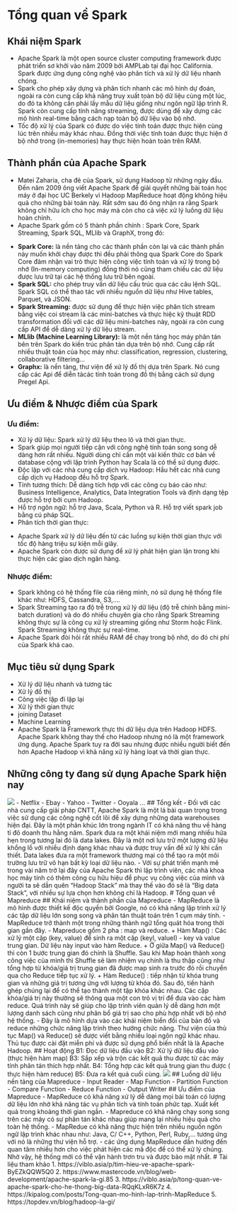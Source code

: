 # Tổng quan về Spark
## Khái niệm Spark
 - Apache Spark là một open source cluster computing framework được phát triển sơ khởi vào năm 2009 bởi AMPLab tại đại học California. Spark được ứng dụng công nghệ vào phân tích và xử lý dữ liệu nhanh chóng.
 - Spark cho phép xây dựng và phân tích nhanh các mô hình dự đoán, ngoài ra còn cung cấp khả năng truy xuất toàn bộ dữ liệu cùng một lúc, do đó ta không cần phải lấy mẫu dữ liệu giống như ngôn ngữ lập trình R. Spark còn cung cấp tính năng streaming, được dùng để xây dựng các mô hình real-time bằng cách nạp toàn bộ dữ liệu vào bộ nhớ.
 - Tốc độ xử lý của Spark có được do việc tính toán được thực hiện cùng lúc trên nhiều máy khác nhau. Đồng thời việc tính toán được thực hiện ở bộ nhớ trong (in-memories) hay thực hiện hoàn toàn trên RAM.
## Thành phần của Apache Spark
 - Matei Zaharia, cha đẻ của Spark, sử dụng Hadoop từ những ngày đầu. Đến năm 2009 ông viết Apache Spark để giải quyết những bài toán học máy ở đại học UC Berkely vì Hadoop MapReduce hoạt động không hiệu quả cho những bài toán này. Rất sớm sau đó ông nhận ra rằng Spark không chỉ hữu ích cho học máy mà còn cho cả việc xử lý luồng dữ liệu hoàn chỉnh.
 - Apache Spark gồm có 5 thành phần chính : Spark Core, Spark Streaming, Spark SQL, MLlib và GraphX, trong đó:
  + **Spark Core:** là nền tảng cho các thành phần còn lại và các thành phần này muốn khởi chạy được thì đều phải thông qua Spark Core do Spark Core đảm nhận vai trò thực hiện công việc tính toán và xử lý trong bộ nhớ (In-memory computing) đồng thời nó cũng tham chiếu các dữ liệu được lưu trữ tại các hệ thống lưu trữ bên ngoài.
  + **Spark SQL:** cho phép truy vấn dữ liệu cấu trúc qua các câu lệnh SQL. Spark SQL có thể thao tác với nhiều nguồn dữ liệu như Hive tables, Parquet, và JSON.
  + **Spark Streaming:** được sử dụng để thực hiện việc phân tích stream bằng việc coi stream là các mini-batches và thực hiệc kỹ thuật RDD transformation đối với các dữ liệu mini-batches này, ngoài ra còn cung cấp API để dễ dàng xử lý dữ liệu stream.
  + **MLlib (Machine Learning Library):** là một nền tảng học máy phân tán bên trên Spark do kiến trúc phân tán dựa trên bộ nhớ. Cung cấp rất nhiều thuật toán của học máy như: classification, regression, clustering, collaborative filtering…
  + **Graphx:** là nền tảng, thư viện để xử lý đồ thị dựa trên Spark. Nó cung cấp các Api để diễn tảcác tính toán trong đồ thị bằng cách sử dụng Pregel Api.
 ## Ưu điểm & Nhược điểm của Spark
 ### Ưu điểm:
 - Xử lý dữ liệu: Spark xử lý dữ liệu theo lô và thời gian thực.
 - Spark giúp mọi người tiếp cận với công nghệ tính toán song song dễ dàng hơn rất nhiều. Người dùng chỉ cần một vài kiến thức cơ bản về database cộng với lập trình Python hay Scala là có thể sử dụng được.
 - Độc lập với các nhà cung cấp dịch vụ Hadoop: Hầu hết các nhà cung cấp dịch vụ Hadoop đều hỗ trợ Spark.
 - Tính tương thích: Dễ dàng tích hợp với các công cụ báo cáo như: Business Intelligence, Analytics, Data Integration Tools và định dạng tệp được hỗ trợ bởi cụm Hadoop.
 - Hỗ trợ ngôn ngữ: hỗ trợ Java, Scala, Python và R. Hỗ trợ viết spark job bằng cú pháp SQL.
 - Phân tích thời gian thực: 
  + Apache Spark xử lý dữ liệu đến từ các luồng sự kiện thời gian thực với tốc độ hàng triệu sự kiện mỗi giây.
  + Apache Spark còn được sử dụng để xử lý phát hiện gian lận trong khi thực hiện các giao dịch ngân hàng.
### Nhược điểm:
 - Spark không có hệ thống file của riêng mình, nó sử dụng hệ thống file khác như: HDFS, Cassandra, S3,….
 - Spark Streaming tạo ra độ trễ trong xử lý dữ liệu (độ trễ chính bằng mini-batch duration) và do đó nhiều chuyên gia cho rằng Spark Streaming không thực sự là công cụ xử lý streaming giống như Storm hoặc Flink. Spark Streaming không thực sự real-time.
 - Apache Spark đòi hỏi rất nhiều RAM để chạy trong bộ nhớ, do đó chi phí của Spark khá cao.
## Mục tiêu sử dụng Spark
 - Xử lý dữ liệu nhanh và tương tác
 - Xử lý đồ thị
 - Công việc lặp đi lặp lại
 - Xử lý thời gian thực
 - joining Dataset
 - Machine Learning
 - Apache Spark là Framework thực thi dữ liệu dựa trên Hadoop HDFS. Apache Spark không thay thế cho Hadoop nhưng nó là một framework ứng dụng. Apache Spark tuy ra đời sau nhưng được nhiều người biết đến hơn Apache Hadoop vì khả năng xử lý hàng loạt và thời gian thực.
## Những công ty đang sử dụng Apache Spark hiện nay
<img src="https://viblo.asia/uploads/fdac5aee-56e7-4a29-83f8-edc8dff6b9c8.jpg">
- Netflix
- Ebay
- Yahoo
- Twitter
- Ooyala
...
## Tổng kết
- Đối với các nhà cung cấp giải pháp CNTT, Apache Spark là một lá bài quan trọng trong việc sử dụng các công nghệ cốt lõi để xây dựng những data warehouses hiện đại. Đây là một phân khúc lớn trong ngành IT có khả năng thu về hàng tỉ đô doanh thu hằng năm. Spark đưa ra một khái niệm mới mang nhiều hứa hẹn trong tương lai đó là data lakes. Đây là một nơi lưu trữ một lượng dữ liệu khổng lồ với nhiều định dạng khác nhau và được truy vấn để xử lý khi cần thiết. Data lakes đưa ra một framework thương mại có thể tạo ra một môi trường lưu trữ vô hạn bất kỳ loại dữ liệu nào.
- Với sự phát triển mạnh mẽ trong vài năm trở lại đây của Apache Spark thì lập trình viên, các nhà khoa học máy tính có thêm công cụ hữu hiệu để phục vụ công việc của mình và người ta sẽ dần quên “Hadoop Stack” mà thay thế vào đó sẽ là “Big data Stack”, với nhiều sự lựa chọn hơn không chỉ là Hadoop.
# Tổng quan về Mapreduce
## Khái niệm và thành phần của Mapreduce
 - MapReduce là mô hình được thiết kế độc quyền bởi Google, nó có khả năng lập trình xử lý các tập dữ liệu lớn song song và phân tán thuật toán trên 1 cụm máy tính.
 - MapReduce trở thành một trong những thành ngữ tổng quát hóa trong thời gian gần đây.
 - Mapreduce gồm 2 pha : map và reduce.
  + Hàm Map() : Các xử lý một cặp (key, value) để sinh ra một cặp (keyI, valueI) - key và value trung gian. Dữ liệu này input vào hàm Reduce.
  + Ở giữa Map() và Reduce() thì còn 1 bước trung gian đó chính là Shuffle. Sau khi Map hoàn thành  xong công việc của mình thì Shuffle sẽ làm nhiệm vụ chính là thu thập cũng như tổng hợp từ khóa/giá trị trung gian đã được map sinh ra trước đó rồi chuyển qua cho Reduce tiếp tục xử lý.
  + Hàm Reduce() : tiếp nhận từ khóa trung gian và những giá trị tương ứng với lượng từ khóa đó. Sau đó, tiến hành ghép chúng lại để có thể tạo thành một tập khóa khác nhau. Các cặp khóa/giá trị này thường sẽ thông qua một con trỏ vị trí để đưa vào các hàm reduce. Quá trình này sẽ giúp cho lập trình viên quản lý dễ dàng hơn một lượng danh sách cũng như  phân bổ giá trị sao cho  phù hợp nhất với bộ nhớ hệ thống.
 - Đây là mô hình dựa vào các khái niệm biển đối của bản đồ và reduce những chức năng lập trình theo hướng chức năng. Thư viện của thủ tục Map() và Reduce() sẽ được viết bằng nhiều loại ngôn ngữ khác nhau. Thủ tục được cài đặt miễn phí và được sử dụng phổ biến nhất là là Apache Hadoop.
## Hoạt động
B1: Đọc dữ liệu đầu vào
B2: Xử lý dữ liệu đầu vào (thực hiện hàm map)
B3: Sắp xếp và trộn các kết quả thu được từ các máy tính phân tán thích hợp nhất.
B4: Tổng hợp các kết quả trung gian thu được ( thực hiện hàm reduce)
B5: Đưa ra kết quả cuối cùng.
<img src="https://s3-ap-southeast-1.amazonaws.com/kipalog.com/m%C3%B4%20h%C3%ACnh%20ho%E1%BA%A1t%20%C4%91%E1%BB%99ng.png_5a3zte8t56">
## Luồng dữ liệu nền tảng của Mapreduce
 - Input Reader
 - Map Function
 - Partition Function
 - Compare Function
 - Reduce Function
 - Output Writer
## Ưu điểm của Mapreduce
- MapReduce có khả năng xử lý dễ dàng mọi bài toán có lượng dữ liệu lớn nhờ khả năng tác vụ phân tích và tính toán phức tạp. Xuất kết quả trong khoảng thời gian ngắn.
- Mapreduce có khả năng chạy song song trên các máy có sự phân tán  khác nhau giúp mang lại nhiều hiệu quả cho toàn hệ thống.
- MapRedue có khả năng thực hiện trên nhiều nguồn ngôn ngữ lập trình khác nhau như: Java, C/ C++, Python, Perl, Ruby,… tương ứng với nó là những thư viện hỗ trợ. 
- các ứng dụng MapReduce dần hướng đến quan tâm nhiều hơn cho việc phát hiện các mã độc để có thể xử lý chúng. Nhờ vậy, hệ thống mới có thể vận hành trơn tru và được bảo mật nhất.
# Tài liệu tham khảo
1. https://viblo.asia/p/tim-hieu-ve-apache-spark-ByEZkQQW5Q0
2. https://www.mastercode.vn/blog/web-development/apache-spark-la-gi.85
3. https://viblo.asia/p/tong-quan-ve-apache-spark-cho-he-thong-big-data-RQqKLxR6K7z
4. https://kipalog.com/posts/Tong-quan-mo-hinh-lap-trinh-MapReduce
5. https://topdev.vn/blog/hadoop-la-gi/
